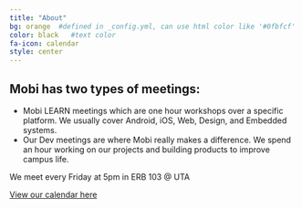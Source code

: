 ```yaml
---
title: "About"
bg: orange  #defined in _config.yml, can use html color like '#0fbfcf'
color: black   #text color
fa-icon: calendar
style: center
---
```


## Mobi has two types of meetings:
* Mobi LEARN meetings which are one hour workshops over a specific platform. We usually cover Android, iOS, Web, Design, and Embedded systems.
* Our Dev meetings are where Mobi really makes a difference. We spend an hour working on our projects and building products to improve campus life.

We meet every Friday at 5pm in ERB 103 @ UTA

<a href="https://www.google.com/calendar/embed?src=uta.mobi%40gmail.com&ctz=America/Chicago" title="calendar">View our calendar here</a>
